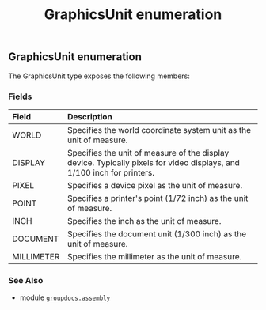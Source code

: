 ﻿---
title: GraphicsUnit enumeration
second_title: GroupDocs.Assembly for Python via .NET API References
description: 
type: docs
url: /python-net/groupdocs.assembly/graphicsunit/
is_root: false
weight: 100
---

## GraphicsUnit enumeration



The GraphicsUnit type exposes the following members:

### Fields
| Field | Description |
| :- | :- |
| WORLD | Specifies the world coordinate system unit as the unit of measure. |
| DISPLAY | Specifies the unit of measure of the display device. Typically pixels for video displays, and 1/100 inch for printers. |
| PIXEL | Specifies a device pixel as the unit of measure. |
| POINT | Specifies a printer's point (1/72 inch) as the unit of measure. |
| INCH | Specifies the inch as the unit of measure. |
| DOCUMENT | Specifies the document unit (1/300 inch) as the unit of measure. |
| MILLIMETER | Specifies the millimeter as the unit of measure. |



### See Also
* module [`groupdocs.assembly`](..)
